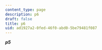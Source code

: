 ```yaml
---
content_type: page
description: p6
draft: false
title: p6
uid: ad1927a2-0fed-46f0-abd0-5be79481f087
---
```

***p5***